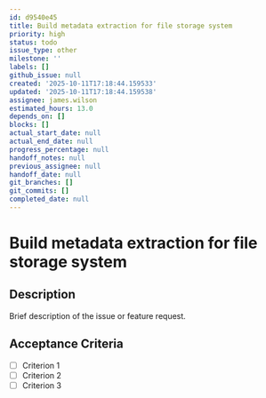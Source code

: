 ```yaml
---
id: d9540e45
title: Build metadata extraction for file storage system
priority: high
status: todo
issue_type: other
milestone: ''
labels: []
github_issue: null
created: '2025-10-11T17:18:44.159533'
updated: '2025-10-11T17:18:44.159538'
assignee: james.wilson
estimated_hours: 13.0
depends_on: []
blocks: []
actual_start_date: null
actual_end_date: null
progress_percentage: null
handoff_notes: null
previous_assignee: null
handoff_date: null
git_branches: []
git_commits: []
completed_date: null
---
```


# Build metadata extraction for file storage system

## Description

Brief description of the issue or feature request.

## Acceptance Criteria

- [ ] Criterion 1
- [ ] Criterion 2
- [ ] Criterion 3